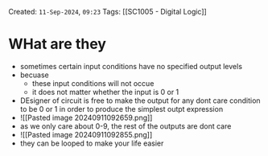 Created: `11-Sep-2024`, `09:23`
Tags: [[SC1005 - Digital Logic]]

# WHat are they
- sometimes certain input conditions have no specified output levels
- becuase
	- these input conditions will not occue
	- it does not matter whether the input is 0 or 1
- DEsigner of circuit is free to make the output for any dont care condition to be 0 or 1 in order to produce the simplest outpt expression
- ![[Pasted image 20240911092659.png]]
- as we only care about 0-9, the rest of the outputs are dont care
- ![[Pasted image 20240911092855.png]]
- they can be looped to make your life easier
